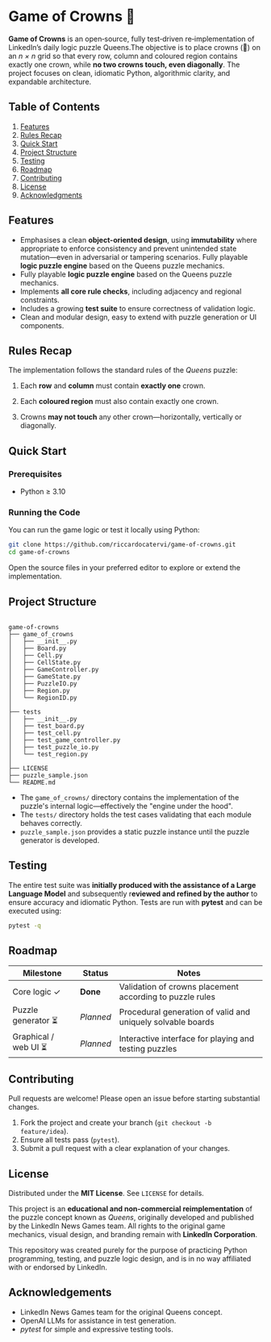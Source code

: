 # Game of Crowns 👑

**Game of Crowns** is an open‑source, fully test‑driven re‑implementation of LinkedIn’s daily logic puzzle Queens.The objective is to place crowns (👑) on an *n × n* grid so that every row, column and coloured region contains exactly one crown, while **no two crowns touch, even diagonally**. The project focuses on clean, idiomatic Python, algorithmic clarity, and expandable architecture.

## Table of Contents
1. [Features](#features)
2. [Rules Recap](#rules-recap)
3. [Quick Start](#quick-start)
4. [Project Structure](#project-structure)
5. [Testing](#testing)
6. [Roadmap](#roadmap)
7. [Contributing](#contributing)
8. [License](#license)
9. [Acknowledgments](#acknowledgments)

## Features
- Emphasises a clean **object-oriented design**, using **immutability** where appropriate to enforce consistency and prevent unintended state mutation—even in adversarial or tampering scenarios. Fully playable **logic puzzle engine** based on the Queens puzzle mechanics.
- Fully playable **logic puzzle engine** based on the Queens puzzle mechanics.
- Implements **all core rule checks**, including adjacency and regional constraints.
- Includes a growing **test suite** to ensure correctness of validation logic.
- Clean and modular design, easy to extend with puzzle generation or UI components.

## Rules Recap
The implementation follows the standard rules of the *Queens* puzzle:

1. Each **row** and **column** must contain **exactly one** crown.

2. Each **coloured region** must also contain exactly one crown.

3. Crowns **may not touch** any other crown—horizontally, vertically or diagonally.

## Quick Start
### Prerequisites
- Python ≥ 3.10
### Running the Code
You can run the game logic or test it locally using Python:
```bash
git clone https://github.com/riccardocatervi/game-of-crowns.git
cd game-of-crowns
```
Open the source files in your preferred editor to explore or extend the implementation.

## Project Structure
<pre><code>
game-of-crowns
├── game_of_crowns
│   ├── __init__.py
│   ├── Board.py
│   ├── Cell.py
│   ├── CellState.py
│   ├── GameController.py
│   ├── GameState.py
│   ├── PuzzleIO.py
│   ├── Region.py
│   └── RegionID.py
│
├── tests
│   ├── __init__.py
│   ├── test_board.py
│   ├── test_cell.py
│   ├── test_game_controller.py
│   ├── test_puzzle_io.py
│   └── test_region.py
│ 
├── LICENSE
├── puzzle_sample.json
└── README.md
</code></pre>

- The `game_of_crowns/` directory contains the implementation of the puzzle's internal logic—effectively the "engine under the hood".
- The `tests/` directory holds the test cases validating that each module behaves correctly.
- `puzzle_sample.json` provides a static puzzle instance until the puzzle generator is developed.

## Testing
The entire test suite was **initially produced with the assistance of a Large Language Model** and subsequently r**eviewed and refined by the author** to ensure accuracy and idiomatic Python. Tests are run with **pytest** and can be executed using:
```bash
pytest -q
```

## Roadmap

| Milestone               | Status     | Notes                                                         |
|-------------------------|------------|---------------------------------------------------------------|
| Core logic ✓            | **Done**   | Validation of crowns placement according to puzzle rules      |
| Puzzle generator ⏳     | *Planned*  | Procedural generation of valid and uniquely solvable boards   |
| Graphical / web UI ⏳   | *Planned*  | Interactive interface for playing and testing puzzles         |
  
## Contributing

Pull requests are welcome! Please open an issue before starting substantial changes.

1. Fork the project and create your branch (`git checkout -b feature/idea`).
2. Ensure all tests pass (`pytest`).
3. Submit a pull request with a clear explanation of your changes.

## License
Distributed under the **MIT License**. See `LICENSE` for details.

This project is an **educational and non-commercial reimplementation** of the puzzle concept known as *Queens*, originally developed and published by the LinkedIn News Games team. All rights to the original game mechanics, visual design, and branding remain with **LinkedIn Corporation**.

This repository was created purely for the purpose of practicing Python programming, testing, and puzzle logic design, and is in no way affiliated with or endorsed by LinkedIn.

## Acknowledgements

- LinkedIn News Games team for the original Queens concept.
- OpenAI LLMs for assistance in test generation.
- *pytest* for simple and expressive testing tools.













